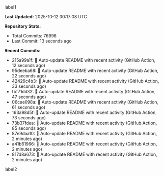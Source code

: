 
label1 
<!-- ACTIVITY_START -->
**Last Updated:** 2025-10-12 00:17:08 UTC

**Repository Stats:**
- Total Commits: 76996
- Last Commit: 13 seconds ago

**Recent Commits:**
- 215a99a1f: 🤖 Auto-update README with recent activity (GitHub Action, 12 seconds ago)
- 95deeba68: 🤖 Auto-update README with recent activity (GitHub Action, 22 seconds ago)
- 42429c4b3: 🤖 Auto-update README with recent activity (GitHub Action, 33 seconds ago)
- fbf71dd32: 🤖 Auto-update README with recent activity (GitHub Action, 47 seconds ago)
- 06cae098a: 🤖 Auto-update README with recent activity (GitHub Action, 61 seconds ago)
- 163a98d5f: 🤖 Auto-update README with recent activity (GitHub Action, 73 seconds ago)
- 73b37fdea: 🤖 Auto-update README with recent activity (GitHub Action, 85 seconds ago)
- 87e9daa10: 🤖 Auto-update README with recent activity (GitHub Action, 2 minutes ago)
- a41b61966: 🤖 Auto-update README with recent activity (GitHub Action, 2 minutes ago)
- 817d8a673: 🤖 Auto-update README with recent activity (GitHub Action, 2 minutes ago)
<!-- ACTIVITY_END -->

label2
